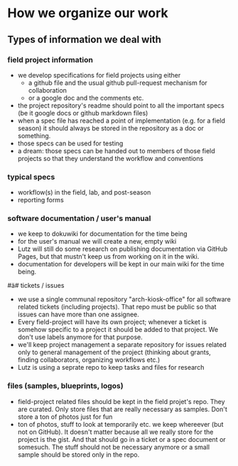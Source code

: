 # How we organize our work

## Types of information we deal with

### field project information
  - we develop specifications for field projects using either 
    - a github file and the usual github pull-request mechanism for collaboration
    - or a google doc and the comments etc.
  - the project repository's readme should point to all the important specs (be it google docs or github markdown files)
  - when a spec file has reached a point of implementation (e.g. for a field season) it should always be stored in the repository as a doc or something.
  - those specs can be used for testing
  - a dream: those specs can be handed out to members of those field projects so that they understand the workflow and conventions
  
### typical specs
  - workflow(s) in the field, lab, and post-season
  - reporting forms
    
### software documentation / user's manual
  - we keep to dokuwiki for documentation for the time being
  - for the user's manual we will create a new, empty wiki
  - Lutz will still do some research on publishing documentation via GitHub Pages, but that mustn't keep us from working on it in the wiki.
  - documentation for developers will be kept in our main wiki for the time being.
   
#ä# tickets / issues
   - we use a single communal repository "arch-kiosk-office" for all software related tickets (including projects). That repo must be public so that issues can have more than one assignee.
   - Every field-project will have its own project; whenever a ticket is somehow specific to a project it should be added to that project. We don't use labels anymore for that purpose. 
   - we'll keep project management a separate repository for issues related only to general management of the project (thinking about grants, finding collaborators, organizing workflows etc.)
   - Lutz is using a seprate repo to keep tasks and files for research

### files (samples, blueprints, logos)
  - field-project related files should be kept in the field projet's repo. They are curated. Only store files that are really necessary as samples. Don't store a ton of photos just for fun
  - ton of photos, stuff to look at temporarily etc. we keep whereever (but not on GitHub). It doesn't matter because all we really store for the project is the gist. And that should go in a ticket or a spec document or somesuch. The stuff should not be necessary anymore or a small sample should be stored only in the repo.



